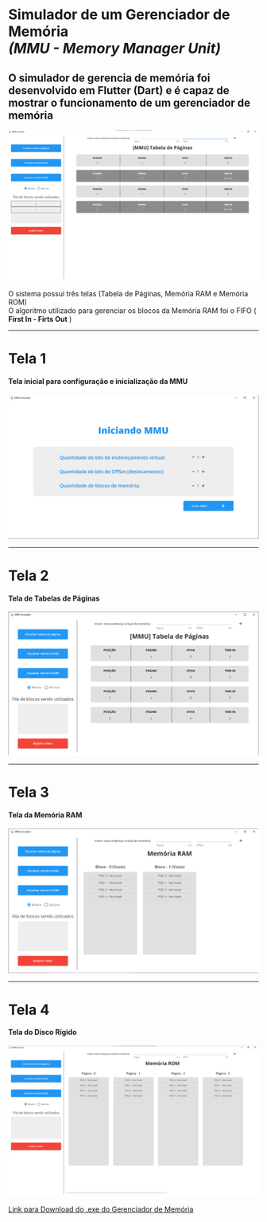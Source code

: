 # Simulador de um Gerenciador de Memória<br />*(MMU - Memory Manager Unit)*


## O simulador de gerencia de memória foi desenvolvido em Flutter (Dart) e é capaz de mostrar o funcionamento de um gerenciador de memória

![alt text](https://github.com/GabriPalmyro/Simulador-Gerenciador-De-Memoria/blob/master/assets/telaDemo.png)

O sistema possui três telas (Tabela de Páginas, Memória RAM e Memória ROM)<br />
O algoritmo utilizado para gerenciar os blocos da Memória RAM foi o FIFO ( **First In - Firts Out** )

---
# Tela 1
#### Tela inicial para configuração e inicialização da MMU
![alt text](https://github.com/GabriPalmyro/Simulador-Gerenciador-De-Memoria/blob/master/assets/telaInicial.png)

---
# Tela 2
#### Tela de Tabelas de Páginas 
![alt text](https://github.com/GabriPalmyro/Simulador-Gerenciador-De-Memoria/blob/master/assets/telaTabelas.png)

---
# Tela 3
#### Tela da Memória RAM
![alt text](https://github.com/GabriPalmyro/Simulador-Gerenciador-De-Memoria/blob/master/assets/telaRAM.png)

---
# Tela 4
#### Tela do Disco Rígido
![alt text](https://github.com/GabriPalmyro/Simulador-Gerenciador-De-Memoria/blob/master/assets/telaROM.png)

[Link para Download do .exe do Gerenciador de Memória](https://drive.google.com/file/d/1YlUlz9x2ETs2lGJBZDFbpKHsEeaVj_Yi/view?usp=sharing)
